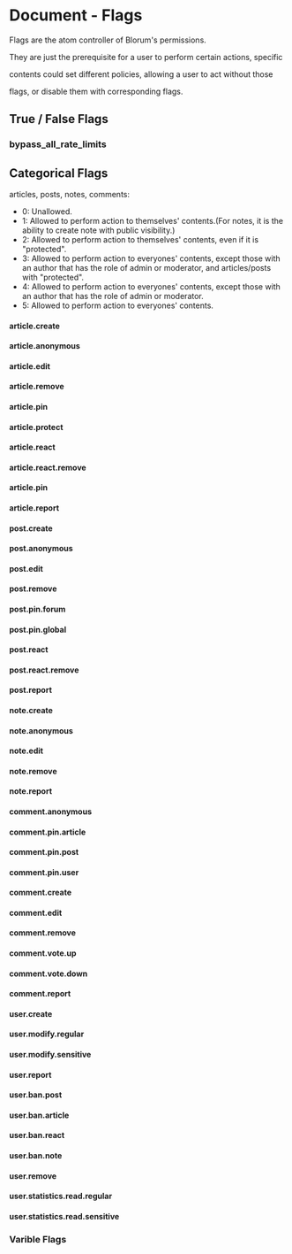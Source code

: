 # Document - Flags

Flags are the atom controller of Blorum's permissions.

They are just the prerequisite for a user to perform certain actions, specific 

contents could set different policies, allowing a user to act without those 

flags, or disable them with corresponding flags.

## True / False Flags

### bypass_all_rate_limits

## Categorical Flags

articles, posts, notes, comments:

- 0: Unallowed.
- 1: Allowed to perform action to themselves' contents.(For notes, it is the ability to create note with public visibility.)
- 2: Allowed to perform action to themselves' contents, even if it is "protected".
- 3: Allowed to perform action to everyones' contents, except those with an author that has the role of admin or moderator, and articles/posts with "protected".
- 4: Allowed to perform action to everyones' contents, except those with an author that has the role of admin or moderator.
- 5: Allowed to perform action to everyones' contents.

#### article.create

#### article.anonymous

#### article.edit

#### article.remove

#### article.pin

#### article.protect

#### article.react

#### article.react.remove

#### article.pin

#### article.report


#### post.create

#### post.anonymous

#### post.edit

#### post.remove

#### post.pin.forum

#### post.pin.global

#### post.react

#### post.react.remove

#### post.report


#### note.create

#### note.anonymous

#### note.edit

#### note.remove

#### note.report


#### comment.anonymous

#### comment.pin.article

#### comment.pin.post

#### comment.pin.user

#### comment.create

#### comment.edit

#### comment.remove

#### comment.vote.up

#### comment.vote.down

#### comment.report


#### user.create

#### user.modify.regular

#### user.modify.sensitive

#### user.report

#### user.ban.post

#### user.ban.article

#### user.ban.react

#### user.ban.note

#### user.remove

#### user.statistics.read.regular

#### user.statistics.read.sensitive


### Varible Flags
